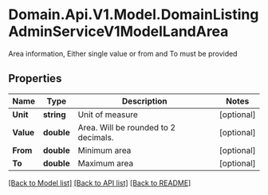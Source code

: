 # Domain.Api.V1.Model.DomainListingAdminServiceV1ModelLandArea
Area information, Either single value or from and To must be provided
## Properties

Name | Type | Description | Notes
------------ | ------------- | ------------- | -------------
**Unit** | **string** | Unit of measure | [optional] 
**Value** | **double** | Area. Will be rounded to 2 decimals. | [optional] 
**From** | **double** | Minimum area | [optional] 
**To** | **double** | Maximum area | [optional] 

[[Back to Model list]](../README.md#documentation-for-models) [[Back to API list]](../README.md#documentation-for-api-endpoints) [[Back to README]](../README.md)


